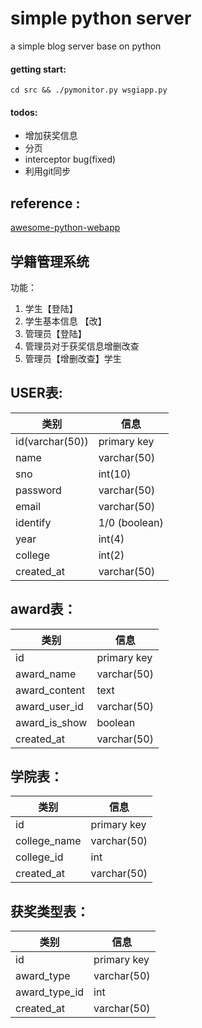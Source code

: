 # simple python server

a simple blog server base on python 

#### getting start:

	cd src && ./pymonitor.py wsgiapp.py

#### todos:

* 增加获奖信息
* 分页 
* interceptor bug(fixed)
* 利用git同步

## reference :
 [awesome-python-webapp](https://github.com/michaelliao/awesome-python-webapp)


## 学籍管理系统

功能： 

1. 学生【登陆】
2. 学生基本信息 【改】
3. 管理员【登陆】
4. 管理员对于获奖信息增删改查
5. 管理员【增删改查】学生

## USER表:

|类别| 信息|
|----------------|------------|
|      id(varchar(50))        |   primary key |
|      name       |   varchar(50)    |
|      sno			|  int(10)       |
|      password     |   varchar(50)  |
|      email        |   varchar(50)  |
|      identify        |   1/0 (boolean) |
|      year        |    int(4)      |
|      college      |    int(2)      |
|     created_at    |   varchar(50) |


## award表：

|类别| 信息|
|----------------|------------|
|    id    |  primary key          |
|   award_name| varchar(50)   |
|   award_content|   text        |
|   award_user_id|    varchar(50)     |
| award_is_show|       boolean|
|created_at |  varchar(50)  |

## 学院表：

|类别| 信息|
|----------------|------------|
|    id    |  primary key          |
|  college_name| varchar(50)   |
|   college_id|   int        |
|created_at |  varchar(50)  |


## 获奖类型表：
|类别| 信息|
|----------------|------------|
|    id    |  primary key          |
|  award_type| varchar(50)   |
|   award_type_id|   int        |
|created_at |  varchar(50)  |

